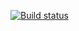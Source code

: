 [![Build status](https://ci.appveyor.com/api/projects/status/shpw8yunfky4lpri?svg=true)](https://ci.appveyor.com/project/nugmanov87/ajs-homeworks-classes-inheritance-7-2)
